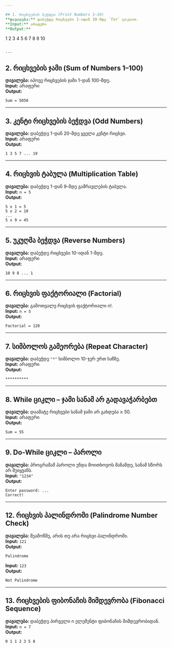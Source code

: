 ```yaml
---

## 1. რიცხვების ბეჭდვა (Print Numbers 1–10)
**დავალება:** დაბეჭდე რიცხვები 1-იდან 10-მდე `for` ციკლით.  
**Input:** არაფერი  
**Output:**  
```
1 2 3 4 5 6 7 8 9 10
```

---
```


## 2. რიცხვების ჯამი (Sum of Numbers 1–100)
**დავალება:** იპოვე რიცხვების ჯამი 1-დან 100-მდე.  
**Input:** არაფერი  
**Output:**  
```
Sum = 5050
```

---

## 3. კენტი რიცხვების ბეჭდვა (Odd Numbers)
**დავალება:** დაბეჭდე 1-დან 20-მდე ყველა კენტი რიცხვი.  
**Input:** არაფერი  
**Output:**  
```
1 3 5 7 ... 19
```

---

## 4. რიცხვის ტაბულა (Multiplication Table)
**დავალება:** დაბეჭდე 1-დან 9-მდე გამრავლების ტაბულა.  
**Input:** `n = 5`  
**Output:**  
```
5 x 1 = 5
5 x 2 = 10
...
5 x 9 = 45
```

---

## 5. უკუღმა ბეჭდვა (Reverse Numbers)
**დავალება:** დაბეჭდე რიცხვები 10-იდან 1-მდე.  
**Input:** არაფერი  
**Output:**  
```
10 9 8 ... 1
```

---

## 6. რიცხვის ფაქტორიალი (Factorial)
**დავალება:** გამოთვალე რიცხვის ფაქტორიალი n!.  
**Input:** `n = 5`  
**Output:**  
```
Factorial = 120
```

---

## 7. სიმბოლოს გამეორება (Repeat Character)
**დავალება:** დაბეჭდე `"*"` სიმბოლო 10-ჯერ ერთ ხაზზე.  
**Input:** არაფერი  
**Output:**  
```
**********
```

---

## 8. While ციკლი – ჯამი სანამ არ გადავაჭარბებთ
**დავალება:** დაამატე რიცხვები სანამ ჯამი არ გახდება ≥ 50.  
**Input:** არაფერი  
**Output:**  
```
Sum = 55
```

---

## 9. Do-While ციკლი – პაროლი
**დავალება:** პროგრამამ პაროლი უნდა მოითხოვოს მანამდე, სანამ სწორს არ შეიყვანს.  
**Input:** `"1234"`  
**Output:**  
```
Enter password: ...
Correct!
```

---

## 12. რიცხვის პალინდრომი (Palindrome Number Check)
**დავალება:** შეამოწმე, არის თუ არა რიცხვი პალინდრომი.  
**Input:** `121`  
**Output:**  
```
Palindrome
```  
**Input:** `123`  
**Output:**  
```
Not Palindrome
```

---

## 13. რიცხვების ფიბონაჩის მიმდევრობა (Fibonacci Sequence)
**დავალება:** დაბეჭდე პირველი n ელემენტი ფიბონაჩის მიმდევრობიდან.  
**Input:** `n = 7`  
**Output:**  
```
0 1 1 2 3 5 8
```
